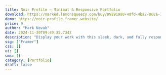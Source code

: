 ```yaml
---
title: Noir Profile — Minimal & Responsive Portfolio
download: https://marked.lemonsqueezy.com/buy/89891980-40fd-4ba2-868a-116c5789ad7e
demo: https://noir-profile.framer.website/
price: 9
author: "Mark Novak"
date: 2024-11-30T09:49:35.734Z
description: "Display your work with this sleek, dark, and fully responsive portfolio template designed for a minimalistic personal showcase."
ssg: ["Framer"]
css: []
ui: []
cms: []
category: [Portfolio]
draft: false
---
```

